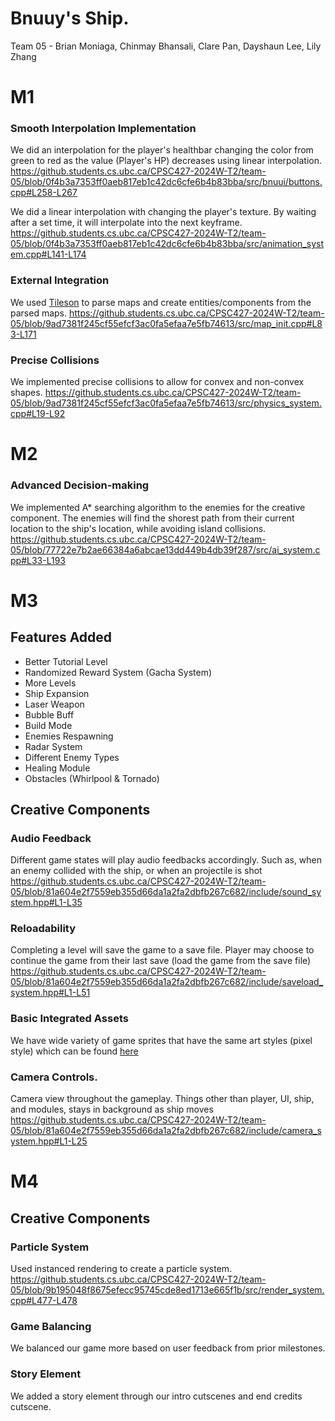 # Bnuuy's Ship.
Team 05 - Brian Moniaga, Chinmay Bhansali, Clare Pan, Dayshaun Lee, Lily Zhang

# M1

### Smooth Interpolation Implementation

We did an interpolation for the player's healthbar changing the color from green to red as the value (Player's HP) decreases using linear interpolation. https://github.students.cs.ubc.ca/CPSC427-2024W-T2/team-05/blob/0f4b3a7353ff0aeb817eb1c42dc6cfe6b4b83bba/src/bnuui/buttons.cpp#L258-L267

We did a linear interpolation with changing the player's texture. By waiting after a set time, it will interpolate into the next keyframe. https://github.students.cs.ubc.ca/CPSC427-2024W-T2/team-05/blob/0f4b3a7353ff0aeb817eb1c42dc6cfe6b4b83bba/src/animation_system.cpp#L141-L174

### External Integration

We used [Tileson](https://github.com/SSBMTonberry/tileson) to parse maps and create entities/components from the parsed maps.
https://github.students.cs.ubc.ca/CPSC427-2024W-T2/team-05/blob/9ad7381f245cf55efcf3ac0fa5efaa7e5fb74613/src/map_init.cpp#L83-L171

### Precise Collisions

We implemented precise collisions to allow for convex and non-convex shapes.
https://github.students.cs.ubc.ca/CPSC427-2024W-T2/team-05/blob/9ad7381f245cf55efcf3ac0fa5efaa7e5fb74613/src/physics_system.cpp#L19-L92

# M2

### Advanced Decision-making

We implemented A* searching algorithm to the enemies for the creative component. The enemies will find the shorest path from their current location to the ship's location, while avoiding island collisions.
https://github.students.cs.ubc.ca/CPSC427-2024W-T2/team-05/blob/77722e7b2ae66384a6abcae13dd449b4db39f287/src/ai_system.cpp#L33-L193

# M3
## Features Added
- Better Tutorial Level
- Randomized Reward System (Gacha System)
- More Levels
- Ship Expansion
- Laser Weapon
- Bubble Buff
- Build Mode
- Enemies Respawning
- Radar System
- Different Enemy Types
- Healing Module
- Obstacles (Whirlpool & Tornado)

## Creative Components

### Audio Feedback
Different game states will play audio feedbacks accordingly. Such as, when an enemy collided with the ship, or when an projectile is shot
https://github.students.cs.ubc.ca/CPSC427-2024W-T2/team-05/blob/81a604e2f7559eb355d66da1a2fa2dbfb267c682/include/sound_system.hpp#L1-L35

### Reloadability
Completing a level will save the game to a save file. Player may choose to continue the game from their last save (load the game from the save file)
https://github.students.cs.ubc.ca/CPSC427-2024W-T2/team-05/blob/81a604e2f7559eb355d66da1a2fa2dbfb267c682/include/saveload_system.hpp#L1-L51

### Basic Integrated Assets
We have wide variety of game sprites that have the same art styles (pixel style) which can be found [here](https://github.students.cs.ubc.ca/CPSC427-2024W-T2/team-05/tree/81a604e2f7559eb355d66da1a2fa2dbfb267c682/data/textures)

### Camera Controls.
Camera view throughout the gameplay. Things other than player, UI, ship, and modules, stays in background as ship moves
https://github.students.cs.ubc.ca/CPSC427-2024W-T2/team-05/blob/81a604e2f7559eb355d66da1a2fa2dbfb267c682/include/camera_system.hpp#L1-L25


# M4

## Creative Components

### Particle System
Used instanced rendering to create a particle system.
https://github.students.cs.ubc.ca/CPSC427-2024W-T2/team-05/blob/9b195048f8675efecc95745cde8ed1713e665f1b/src/render_system.cpp#L477-L478

### Game Balancing
We balanced our game more based on user feedback from prior milestones.

### Story Element
We added a story element through our intro cutscenes and end credits cutscene.
